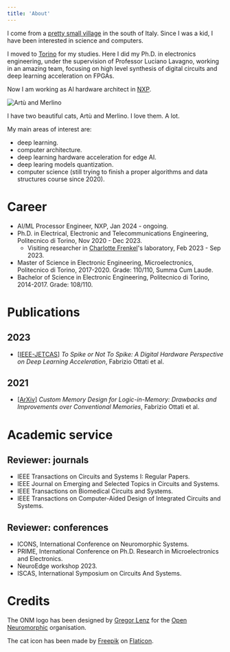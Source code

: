 ```yaml
--- 
title: 'About' 
---
```


I come from a 
[pretty small village](https://www.e-borghi.com/en/village/Salerno/377/cuccaro-vetere) 
in the south of Italy. Since I was a kid, I have been interested in
science and computers.

I moved to [Torino](https://en.wikipedia.org/wiki/Turin) for my studies. Here I
did my Ph.D. in electronics engineering, under the supervision of Professor
Luciano Lavagno, working in an amazing team, focusing on high level
synthesis of digital circuits and deep learning acceleration on FPGAs. 

Now I am working as AI hardware architect in [NXP](https://www.nxp.com).

![Artù and Merlino](/images/about/gattacci.png)

I have two beautiful cats, Artù and Merlino. I love them. A lot. 

My main areas of interest are:
* deep learning.
* computer architecture.
* deep learning hardware acceleration for edge AI.
* deep learing models quantization.
* computer science (still trying to finish a proper algorithms and data
  structures course since 2020).

# Career 

* AI/ML Processor Engineer, NXP, Jan 2024 - ongoing.
* Ph.D. in Electrical, Electronic and Telecommunications Engineering,
  Politecnico di Torino, Nov 2020 - Dec 2023.
  * Visiting researcher in [Charlotte Frenkel](https://chfrenkel.github.io/)'s
    laboratory, Feb 2023 - Sep 2023.
* Master of Science in Electronic Engineering, Microelectronics, Politecnico di
  Torino, 2017-2020. Grade: 110/110, Summa Cum Laude. 
* Bachelor of Science in Electronic Engineering, Politecnico di Torino,
  2014-2017. Grade: 108/110.

# Publications

## 2023

* [[IEEE-JETCAS](https://arxiv.org/abs/2306.15749)] *To Spike or Not To Spike: A
  Digital Hardware Perspective on Deep Learning Acceleration*, Fabrizio Ottati
  et al.

## 2021 

* [[ArXiv](https://arxiv.org/abs/2304.04995)] *Custom Memory Design for
  Logic-in-Memory: Drawbacks and Improvements over Conventional Memories*,
  Fabrizio Ottati et al.

# Academic service 

## Reviewer: journals 

- IEEE Transactions on Circuits and Systems I: Regular Papers.
- IEEE Journal on Emerging and Selected Topics in Circuits and Systems.
- IEEE Transactions on Biomedical Circuits and Systems.
- IEEE Transactions on Computer-Aided Design of Integrated Circuits and Systems.

## Reviewer: conferences

- ICONS, International Conference on Neuromorphic Systems.
- PRIME, International Conference on Ph.D. Research in Microelectronics and
  Electronics.
- NeuroEdge workshop 2023.
- ISCAS, International Symposium on Circuits And Systems.

# Credits

The ONM logo has been designed by [Gregor Lenz](https://lenzgregor.com) for the
[Open Neuromorphic](https://open-neuromorphic.org) organisation.

The cat icon has been made by
[Freepik](https://www.flaticon.com/authors/freepik) on
[Flaticon](https://www.flaticon.com/).
